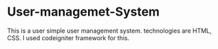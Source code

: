 # User-managemet-System
This is a user simple user management system. technologies are HTML, CSS. I used codeigniter framework for this. 
